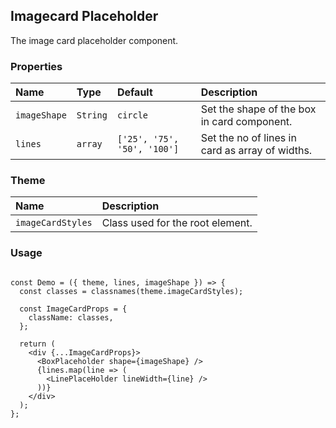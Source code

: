 ## Imagecard Placeholder

The image card placeholder component.

### Properties

| Name         | Type     | Default                     | Description                                     |
| :----------- | :------- | :-------------------------- | :---------------------------------------------- |
| `imageShape` | `String` | `circle`                    | Set the shape of the box in card component.     |
| `lines`      | `array`  | `['25', '75', '50', '100']` | Set the no of lines in card as array of widths. |

### Theme

| Name              | Description                      |
| :---------------- | :------------------------------- |
| `imageCardStyles` | Class used for the root element. |

### Usage

```

const Demo = ({ theme, lines, imageShape }) => {
  const classes = classnames(theme.imageCardStyles);

  const ImageCardProps = {
    className: classes,
  };

  return (
    <div {...ImageCardProps}>
      <BoxPlaceholder shape={imageShape} />
      {lines.map(line => (
        <LinePlaceHolder lineWidth={line} />
      ))}
    </div>
  );
};
```
